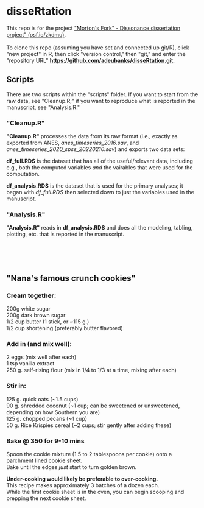 # disseRtation

This repo is for the project ["Morton's Fork" - Dissonance dissertation project" (osf.io/zkdmu)](https://osf.io/9frup/). <br><br>
To clone this repo (assuming you have set and connected up git/R), click "new project" in R, then click "version control," then "git," and enter the "repository URL" **https://github.com/adeubanks/disseRtation.git**. 


## Scripts
There are two scripts within the "scripts" folder. If you want to start from the raw data, see "Cleanup.R;" if you want to reproduce what is reported in the manuscript, see "Analysis.R."

### **"Cleanup.R"** 
**"Cleanup.R"** processes the data from its raw format (i.e., exactly as exported from ANES, *anes_timeseries_2016.sav*, and *anes_timeseries_2020_spss_20220210.sav*) and exports two data sets:

**df_full.RDS** is the dataset that has all of the useful/relevant data, including e.g., both the computed variables *and* the vairables that were used for the computation. 

**df_analysis.RDS** is the dataset that is used for the primary analyses; it began with *df_full.RDS* then selected down to just the variables used in the manuscript. 

### **"Analysis.R"** 
**"Analysis.R"** reads in **df_analysis.RDS** and does all the modeling, tabling, plotting, etc. that is reported in the manuscript. 

<br>
<br>
<br>

## "Nana's famous crunch cookies"
### Cream together:
200g white sugar<br>
200g dark brown sugar<br>
1/2 cup butter (1 stick, or ~115 g.)<br>
1/2 cup shortening (preferably butter flavored)<br>

### Add in (and mix well):<br>
2 eggs (mix well after each) <br>
1 tsp vanilla extract <br>
250 g. self-rising flour (mix in 1/4 to 1/3 at a time, mixing after each)<br>

### Stir in:<br>
125 g. quick oats (~1.5 cups) <br>
90 g. shredded coconut (~1 cup; can be sweetened or unsweetened, depending on how Southern you are)<br>
125 g. chopped pecans (~1 cup) <br>
50 g. Rice Krispies cereal (~2 cups; stir gently after adding these) <br>

### Bake @ 350 for 9-10 mins <br>
Spoon the cookie mixture (1.5 to 2 tablespoons per cookie) onto a parchment lined cookie sheet. <br>
Bake until the edges *just* start to turn golden brown.<br>

**Under-cooking would likely be preferable to over-cooking.** <br>
This recipe makes approximately 3 batches of a dozen each. <br>
While the first cookie sheet is in the oven, you can begin scooping and prepping the next cookie sheet. 

